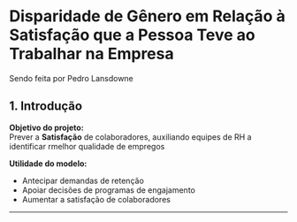 # Disparidade de Gênero em Relação à Satisfação que a Pessoa Teve ao Trabalhar na Empresa 

Sendo feita por Pedro Lansdowne

## 1. Introdução

**Objetivo do projeto:**  
Prever a **Satisfação** de colaboradores, auxiliando equipes de RH a identificar rmelhor qualidade de empregos

**Utilidade do modelo:**  
- Antecipar demandas de retenção  
- Apoiar decisões de programas de engajamento  
- Aumentar a satisfação de colaboradores

---
